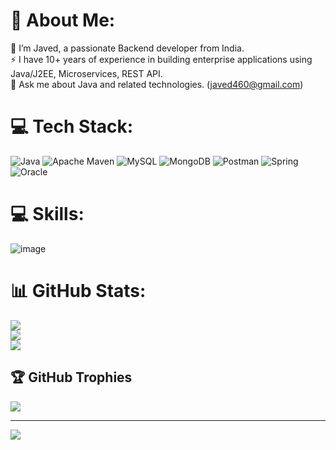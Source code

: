 # 💫 About Me:
🔭 I’m Javed, a passionate Backend developer from India. <br>⚡ I have 10+ years of experience in building enterprise applications using Java/J2EE, Microservices, REST API. <br>💬 Ask me about Java and related technologies. (javed460@gmail.com)

# 💻 Tech Stack:
![Java](https://img.shields.io/badge/java-%23ED8B00.svg?style=for-the-badge&logo=java&logoColor=white) ![Apache Maven](https://img.shields.io/badge/Apache%20Maven-C71A36?style=for-the-badge&logo=Apache%20Maven&logoColor=white) ![MySQL](https://img.shields.io/badge/mysql-%2300f.svg?style=for-the-badge&logo=mysql&logoColor=white) ![MongoDB](https://img.shields.io/badge/MongoDB-%234ea94b.svg?style=for-the-badge&logo=mongodb&logoColor=white) ![Postman](https://img.shields.io/badge/Postman-FF6C37?style=for-the-badge&logo=postman&logoColor=white) ![Spring](https://img.shields.io/badge/spring-%236DB33F.svg?style=for-the-badge&logo=spring&logoColor=white) ![Oracle](https://img.shields.io/badge/Oracle-F80000?style=for-the-badge&logo=oracle&logoColor=white)

# 💻 Skills:
![image](https://github.com/javed460/javed460/assets/139302919/7df25141-b823-4035-8314-19405e0c2e04)



# 📊 GitHub Stats:
![](https://github-readme-stats.vercel.app/api?username=javed460&theme=default&hide_border=false&include_all_commits=true&count_private=true)<br/>
![](https://github-readme-streak-stats.herokuapp.com/?user=javed460&theme=default&hide_border=false)<br/>
![](https://github-readme-stats.vercel.app/api/top-langs/?username=javed460&theme=default&hide_border=false&include_all_commits=true&count_private=true&layout=compact)

## 🏆 GitHub Trophies
![](https://github-profile-trophy.vercel.app/?username=sdsd&theme=matrix&no-frame=true&no-bg=false&margin-w=4)

---
[![](https://visitcount.itsvg.in/api?id=javed460&icon=0&color=0)](https://visitcount.itsvg.in)

